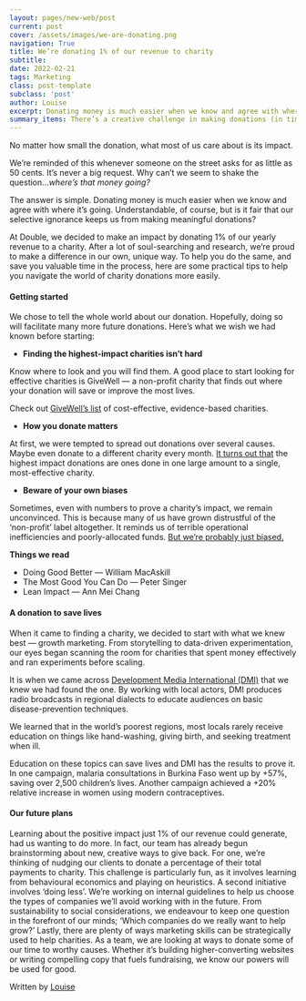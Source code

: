 ```yaml
---
layout: pages/new-web/post
current: post
cover: /assets/images/we-are-donating.png
navigation: True
title: We’re donating 1% of our revenue to charity
subtitle:
date: 2022-02-21
tags: Marketing
class: post-template
subclass: 'post'
author: Louise
excerpt: Donating money is much easier when we know and agree with where it’s going. Understandable, of course, but is it fair that our selective ignorance keeps us from making meaningful donations?
summary_items: There’s a creative challenge in making donations (in time or money) go furthest. Embrace it!
---
```

No matter how small the donation, what most of us care about is its impact. 

We’re reminded of this whenever someone on the street asks for as little as 50 cents. It’s never a big request. Why can’t we seem to shake the question…*where’s that money going?*

The answer is simple. Donating money is much easier when we know and agree with where it’s going. Understandable, of course, but is it fair that our selective ignorance keeps us from making meaningful donations?

At Double, we decided to make an impact by donating 1% of our yearly revenue to a charity. After a lot of soul-searching and research, we’re proud to make a difference in our own, unique way. To help you do the same, and save you valuable time in the process, here are some practical tips to help you navigate the world of charity donations more easily.

#### **Getting started**

We chose to tell the whole world about our donation. Hopefully, doing so will facilitate many more future donations. Here’s what we wish we had known before starting: 

* **Finding the highest-impact charities isn’t hard**

Know where to look and you will find them. A good place to start looking for effective charities is GiveWell — a non-profit charity that finds out where your donation will save or improve the most lives. 

Check out [GiveWell’s list](https://www.google.com/url?q=https://www.givewell.org/charities/top-charities&sa=D&source=docs&ust=1645422633076171&usg=AOvVaw243Nvz5IAbFIFQw2l9LEbV) of cost-effective, evidence-based charities.

* **How you donate matters**

At first, we were tempted to spread out donations over several causes. Maybe even donate to a different charity every month. [It turns out that](https://www.sas.upenn.edu/~baron/papers/charity.pdf) the highest impact donations are ones done in one large amount to a single, most-effective charity. 

* **Beware of your own biases**

Sometimes, even with numbers to prove a charity’s impact, we remain unconvinced. This is because many of us have grown distrustful of the ‘non-profit’ label altogether. It reminds us of terrible operational inefficiencies and poorly-allocated funds. [But we’re probably just biased.](https://louisedesadeleer.com/2020/05/01/why-youre-still-hesitant-about-donating-to-charity/)

**Things we read**

* Doing Good Better — William MacAskill
* The Most Good You Can Do — Peter Singer
* Lean Impact — Ann Mei Chang

#### **A donation to save lives**

When it came to finding a charity, we decided to start with what we knew best — growth marketing. From storytelling to data-driven experimentation, our eyes began scanning the room for charities that spent money effectively and ran experiments before scaling.

It is when we came across [Development Media International (DMI)](https://www.developmentmedia.net/) that we knew we had found the one. By working with local actors, DMI produces radio broadcasts in regional dialects to educate audiences on basic disease-prevention techniques.

We learned that in the world’s poorest regions, most locals rarely receive education on things like hand-washing, giving birth, and seeking treatment when ill. 

Education on these topics can save lives and DMI has the results to prove it. In one campaign, malaria consultations in Burkina Faso went up by +57%, saving over 2,500 children’s lives. Another campaign achieved a +20% relative increase in women using modern contraceptives.

#### **Our future plans**

Learning about the positive impact just 1% of our revenue could generate, had us wanting to do more. In fact, our team has already begun brainstorming about new, creative ways to give back. For one, we’re thinking of nudging our clients to donate a percentage of their total payments to charity. This challenge is particularly fun, as it involves learning from behavioural economics and playing on heuristics. 
A second initiative involves ‘doing less’. We’re working on internal guidelines to help us choose the types of companies we’ll avoid working with in the future. From sustainability to social considerations, we endeavour to keep one question in the forefront of our minds; ‘Which companies do we really want to help grow?’
Lastly, there are plenty of ways marketing skills can be strategically used to help charities. As a team, we are looking at ways to donate some of our time to worthy causes. Whether it’s building higher-converting websites or writing compelling copy that fuels fundraising, we know our powers will be used for good.

Written by [Louise](https://nl.linkedin.com/in/louise-de-sadeleer)
